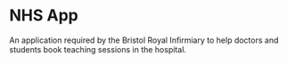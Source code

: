 # NHS App
 An application required by the Bristol Royal Infirmiary to help doctors and students book teaching sessions in the hospital.
